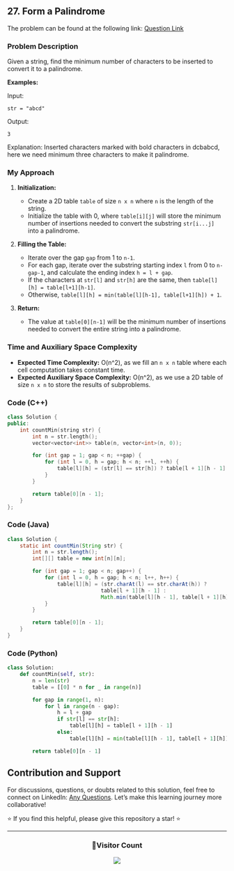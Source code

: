 ## 27. Form a Palindrome

The problem can be found at the following link: [Question Link](https://www.geeksforgeeks.org/problems/form-a-palindrome1455/1)

### Problem Description

Given a string, find the minimum number of characters to be inserted to convert it to a palindrome.

**Examples:**

Input:

```
str = "abcd"
```

Output:

```
3
```

Explanation:
Inserted characters marked with bold characters in dcbabcd, here we need minimum three characters to make it palindrome.

### My Approach

1. **Initialization:**

   - Create a 2D table `table` of size `n x n` where `n` is the length of the string.
   - Initialize the table with 0, where `table[i][j]` will store the minimum number of insertions needed to convert the substring `str[i...j]` into a palindrome.

2. **Filling the Table:**

   - Iterate over the gap `gap` from 1 to `n-1`.
   - For each gap, iterate over the substring starting index `l` from 0 to `n-gap-1`, and calculate the ending index `h = l + gap`.
   - If the characters at `str[l]` and `str[h]` are the same, then `table[l][h] = table[l+1][h-1]`.
   - Otherwise, `table[l][h] = min(table[l][h-1], table[l+1][h]) + 1`.

3. **Return:**
   - The value at `table[0][n-1]` will be the minimum number of insertions needed to convert the entire string into a palindrome.

### Time and Auxiliary Space Complexity

- **Expected Time Complexity:** O(n^2), as we fill an `n x n` table where each cell computation takes constant time.
- **Expected Auxiliary Space Complexity:** O(n^2), as we use a 2D table of size `n x n` to store the results of subproblems.

### Code (C++)

```cpp
class Solution {
public:
    int countMin(string str) {
        int n = str.length();
        vector<vector<int>> table(n, vector<int>(n, 0));

        for (int gap = 1; gap < n; ++gap) {
            for (int l = 0, h = gap; h < n; ++l, ++h) {
                table[l][h] = (str[l] == str[h]) ? table[l + 1][h - 1] : min(table[l][h - 1], table[l + 1][h]) + 1;
            }
        }

        return table[0][n - 1];
    }
};
```

### Code (Java)

```java
class Solution {
    static int countMin(String str) {
        int n = str.length();
        int[][] table = new int[n][n];

        for (int gap = 1; gap < n; gap++) {
            for (int l = 0, h = gap; h < n; l++, h++) {
                table[l][h] = (str.charAt(l) == str.charAt(h)) ?
                              table[l + 1][h - 1] :
                              Math.min(table[l][h - 1], table[l + 1][h]) + 1;
            }
        }

        return table[0][n - 1];
    }
}
```

### Code (Python)

```python
class Solution:
    def countMin(self, str):
        n = len(str)
        table = [[0] * n for _ in range(n)]

        for gap in range(1, n):
            for l in range(n - gap):
                h = l + gap
                if str[l] == str[h]:
                    table[l][h] = table[l + 1][h - 1]
                else:
                    table[l][h] = min(table[l][h - 1], table[l + 1][h]) + 1

        return table[0][n - 1]
```

## Contribution and Support

For discussions, questions, or doubts related to this solution, feel free to connect on LinkedIn: [Any Questions](https://www.linkedin.com/in/patel-hetkumar-sandipbhai-8b110525a/). Let’s make this learning journey more collaborative!

⭐ If you find this helpful, please give this repository a star! ⭐

---

<div align="center">
  <h3><b>📍Visitor Count</b></h3>
</div>

<p align="center">
  <img src="https://visitor-badge.laobi.icu/badge?page_id=Hunterdii.GeeksforGeeks-POTD" />
</p>
